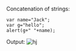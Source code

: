 Concatenation of strings:

    var name="Jack";
    var g="hello";
    alert(g+" "+name);

Output:
![hj](https://github.com/kanish13/JavaScript/assets/111358462/ec637f65-22f8-40ab-9ab6-ce02ad7002ab)
